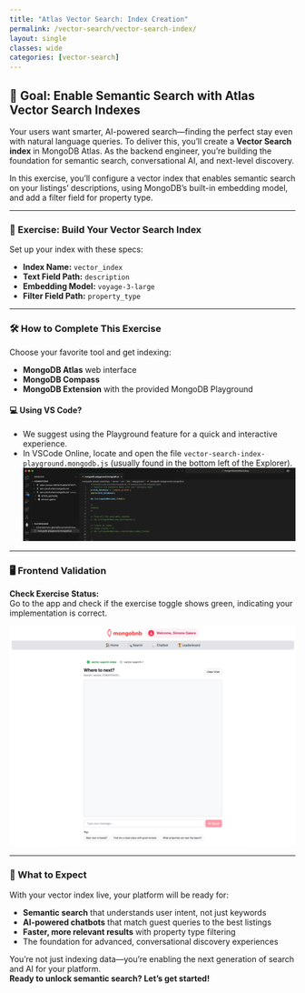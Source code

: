 ```yaml
---
title: "Atlas Vector Search: Index Creation"
permalink: /vector-search/vector-search-index/
layout: single
classes: wide
categories: [vector-search]
---
```


## 🚀 Goal: Enable Semantic Search with Atlas Vector Search Indexes

Your users want smarter, AI-powered search—finding the perfect stay even with natural language queries. To deliver this, you’ll create a **Vector Search index** in MongoDB Atlas. As the backend engineer, you’re building the foundation for semantic search, conversational AI, and next-level discovery.

In this exercise, you’ll configure a vector index that enables semantic search on your listings’ descriptions, using MongoDB’s built-in embedding model, and add a filter field for property type.

---

### 🧩 Exercise: Build Your Vector Search Index

Set up your index with these specs:

- **Index Name:** `vector_index`
- **Text Field Path:** `description`
- **Embedding Model:** `voyage-3-large`
- **Filter Field Path:** `property_type`

---

### 🛠️ How to Complete This Exercise

Choose your favorite tool and get indexing:
- **MongoDB Atlas** web interface
- **MongoDB Compass**
- **MongoDB Extension** with the provided MongoDB Playground

#### 💻 **Using VS Code?**
- We suggest using the Playground feature for a quick and interactive experience.
- In VSCode Online, locate and open the file `vector-search-index-playground.mongodb.js` (usually found in the bottom left of the Explorer).
  ![MongoDB Playground](../../assets/images/playground.png)

---

### 🖥️ Frontend Validation

**Check Exercise Status:**  
Go to the app and check if the exercise toggle shows green, indicating your implementation is correct.

![vector-search-index](../../assets/images/vector-search-index.png)

---

### 🚦 What to Expect

With your vector index live, your platform will be ready for:
- **Semantic search** that understands user intent, not just keywords
- **AI-powered chatbots** that match guest queries to the best listings
- **Faster, more relevant results** with property type filtering
- The foundation for advanced, conversational discovery experiences

You’re not just indexing data—you’re enabling the next generation of search and AI for your platform.  
**Ready to unlock semantic search? Let’s get started!**
